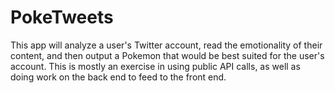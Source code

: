 # PokeTweets

This app will analyze a user's Twitter account, read the emotionality of their content, and then output a Pokemon that would be best suited for the user's account. This is mostly an exercise in using public API calls, as well as doing work on the back end to feed to the front end.
